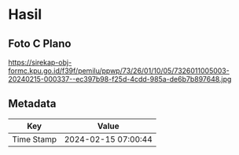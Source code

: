 # Hasil

## Foto C Plano

https://sirekap-obj-formc.kpu.go.id/f39f/pemilu/ppwp/73/26/01/10/05/7326011005003-20240215-000337--ec397b98-f25d-4cdd-985a-de6b7b897648.jpg


## Metadata

| Key        | Value               |
| ---------- | ------------------- |
| Time Stamp | 2024-02-15 07:00:44 |




